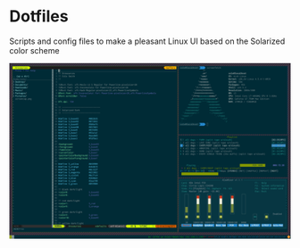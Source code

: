 # Dotfiles
Scripts and config files to make a pleasant Linux UI based on the Solarized color scheme

![Alt text](screencap.png?raw=true "Screencap")
